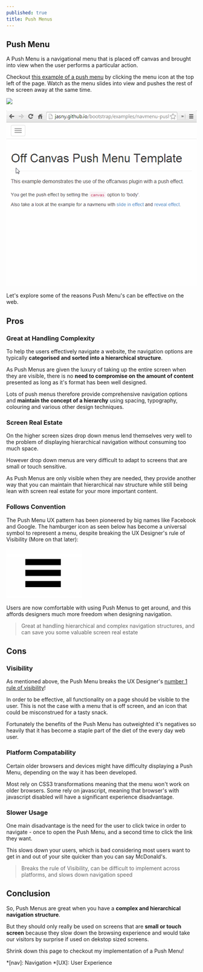 ```yaml
---
published: true
title: Push Menus
---
```


## Push Menu

A Push Menu is a navigational menu that is placed off canvas and brought into view when the user performs a particular action. 

Checkout [this example of a push menu](http://jasny.github.io/bootstrap/examples/navmenu-push/) by clicking the menu icon at the top left of the page. Watch as the menu slides into view and pushes the rest of the screen away at the same time.

![](/images/push-menu-still.gif)

<img src="/images/design/push-menu-still.gif" data-gif-src="/images/design/push-menu.gif" alt="Push Menu example from makebetterapps.com" />

Let's explore some of the reasons Push Menu's can be effective on the web.

## Pros

### Great at Handling Complexity

To help the users effectively navigate a website, the navigation options are typically **categorised and sorted into a hierarchical structure**.

As Push Menus are given the luxury of taking up the entire screen when they are visible, there is no **need to compromise on the amount of content** presented as long as it's format has been well designed.

Lots of push menus therefore provide comprehensive navigation options and **maintain the concept of a hierarchy** using spacing, typography, colouring and various other design techniques.

### Screen Real Estate

On the higher screen sizes drop down menus lend themselves very well to the problem of displaying hierarchical navigation without consuming too much space. 

However drop down menus are very difficult to adapt to screens that are small or touch sensitive.

As Push Menus are only visible when they are needed, they provide another way that you can maintain that hierarchical nav structure while still being lean with screen real estate for your more important content. 

### Follows Convention

The Push Menu UX pattern has been pioneered by big names like Facebook and Google. The hamburger icon as seen below has become a universal symbol to represent a menu, despite breaking the UX Designer's rule of Visibility (More on that later):

![Hamburger Icon](/images/design/hamburger.jpg)

Users are now comfortable with using Push Menus to get around, and this affords designers much more freedom when designing navigation.

> Great at handling hierarchical and complex navigation structures, and can save you some valuable screen real estate

## Cons

### Visibility

As mentioned above, the Push Menu breaks the UX Designer's [number 1 rule of visibility](http://www.nngroup.com/articles/ten-usability-heuristics/)!

In order to be effective, all functionality on a page should be visible to the user. This is not the case with a menu that is off screen, and an icon that could be misconstrued for a tasty snack.

Fortunately the benefits of the Push Menu has outweighted it's negatives so heavily that it has become a staple part of the diet of the every day web user.

### Platform Compatability

Certain older browsers and devices might have difficulty displaying a Push Menu, depending on the way it has been developed.

Most rely on CSS3 transformations meaning that the menu won't work on older browsers. Some rely on javascript, meaning that browser's with javascript disabled will have a significant experience disadvantage.

### Slower Usage

One main disadvantage is the need for the user to click twice in order to navigate - once to open the Push Menu, and a second time to click the link they want. 

This slows down your users, which is bad considering most users want to get in and out of your site quicker than you can say McDonald's.

> Breaks the rule of Visibility, can be difficult to implement across platforms, and slows down navigation speed

## Conclusion

So, Push Menus are great when you have a **complex and hierarchical navigation structure**. 

But they should only really be used on screens that are **small or touch screen** because they slow down the browsing experience and would take our visitors by surprise if used on dekstop sized screens.

Shrink down this page to checkout my implementation of a Push Menu!

*[nav]: Navigation
*[UX]: User Experience